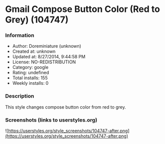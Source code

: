 # Gmail Compose Button Color (Red to Grey) (104747)

### Information
- Author: Doreminiature (unknown)
- Created at: unknown
- Updated at: 8/27/2014, 9:44:58 PM
- License: NO-REDISTRIBUTION
- Category: google
- Rating: undefined
- Total installs: 155
- Weekly installs: 0


### Description
This style changes compose button color from red to grey.


### Screenshots (links to userstyles.org)
![https://userstyles.org/style_screenshots/104747-after.png](https://userstyles.org/style_screenshots/104747-after.png)


